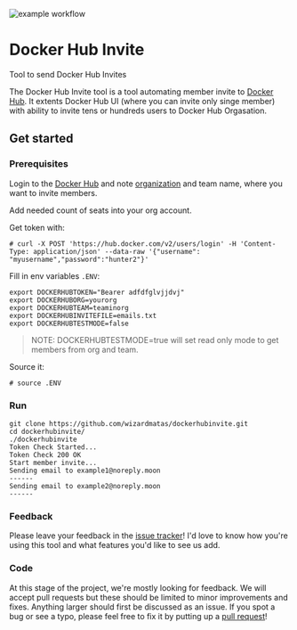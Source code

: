 ![example workflow](https://github.com/wizardmatas/dockerhubinvite/actions/workflows/go.yml/badge.svg)

# Docker Hub Invite
Tool to send Docker Hub Invites

The Docker Hub Invite tool is a tool automating member invite to 
[Docker Hub](https://hub.docker.com).
It extents Docker Hub UI (where you can invite only singe member) with ability to invite tens or hundreds users to Docker Hub Orgasation.

## Get started

### Prerequisites

Login to the [Docker Hub](https://hub.docker.com) and note [organization]((https://hub.docker.com/orgs)) and team name, where you want to invite members.

Add needed count of seats into your org account.

Get token with:
```console
# curl -X POST 'https://hub.docker.com/v2/users/login' -H 'Content-Type: application/json' --data-raw '{"username": "myusername","password":"hunter2"}'
```
Fill in env variables `.ENV`:
```
export DOCKERHUBTOKEN="Bearer adfdfglvjjdvj"
export DOCKERHUBORG=yourorg
export DOCKERHUBTEAM=teaminorg
export DOCKERHUBINVITEFILE=emails.txt
export DOCKERHUBTESTMODE=false
```
> NOTE: DOCKERHUBTESTMODE=true will set read only mode to get members from org and team.

Source it:
```
# source .ENV
```


### Run

```
git clone https://github.com/wizardmatas/dockerhubinvite.git
cd dockerhubinvite/
./dockerhubinvite
Token Check Started...
Token Check 200 OK
Start member invite...
Sending email to example1@noreply.moon 
------
Sending email to example2@noreply.moon 
------
```

### Feedback

Please leave your feedback in the
[issue tracker](https://github.com/wizardmatas/dockerhubinvite/issues)!
I'd love to know how you're using this tool and what features you'd like to see
us add.

### Code

At this stage of the project, we're mostly looking for feedback. We will accept
pull requests but these should be limited to minor improvements and fixes.
Anything larger should first be discussed as an issue.
If you spot a bug or see a typo, please feel free to fix it by putting up a
[pull request](https://github.com/wizardmatas/dockerhubinvite/pulls)!
